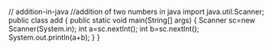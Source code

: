 // addition-in-java
//addition of two numbers in java
import java.util.Scanner;
public class add
{
    public static void main(String[] args)
    {
        Scanner sc=new Scanner(System.in);
        int a=sc.nextInt();
        int b=sc.nextInt();
        System.out.println(a+b);
    }
}
